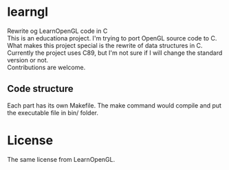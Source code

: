 # learngl
Rewrite og LearnOpenGL code in C<br />
This is an educationa project. I'm trying to port OpenGL source code to C.<br />
What makes this project special is the rewrite of data structures in C.<br />
Currently the project uses C89, but I'm not sure if I will change the standard version or not.<br />
Contributions are welcome.

## Code structure
Each part has its own Makefile. The make command would compile and put the executable file in bin/ folder.

# License
The same license from LearnOpenGL.
